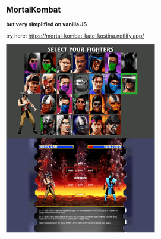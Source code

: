 ## MortalKombat
**but very simplified on vanilla JS**

try here: https://mortal-kombat-kate-kostina.netlify.app/

<img align="left" width="400px" src="https://github.com/katekostina/mortalkombat/blob/main/chooseFighter.png">
<img align="left" width="400px" src="https://github.com/katekostina/mortalkombat/blob/main/fight.png">
